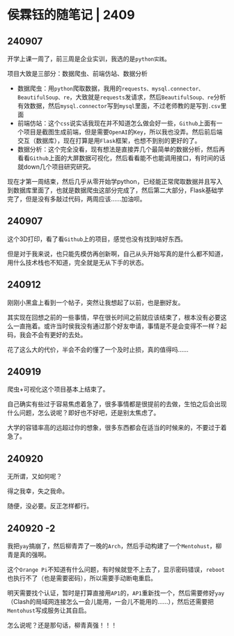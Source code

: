 # 侯霖钰的随笔记 | 2409

## 240907

开学上课一周了，前三周是企业实训，我选的是`python实践`。

项目大致是三部分：数据爬虫、前端仿站、数据分析

- 数据爬虫：用`python`爬取数据，我用的`requests、mysql.connector、BeautifulSoup、re`，大致就是`requests`发请求，然后`BeautifulSoup、re`分析有效数据，然后`mysql.connector`写到`mysql`里面，不过老师教的是写到`.csv`里面
- 前端仿站：这个`css`说实话我现在并不知道怎么做会好一些，`Github`上面有一个项目是截图生成前端，但是需要`OpenAI`的`Key`，所以我也没弄。然后前后端交互（数据库），现在打算是用`Flask`框架，也想不到别的更好的了。
- 数据分析：这个完全没看，现有想法是直接弄几个最简单的数据分析，然后再看看`Github`上面的大屏数据可视化，然后看看能不也能调用接口，有时间的话就down几个项目研究研究。

现在才第一周结束，然后几乎从零开始学python，已经能正常爬取数据并且写入到数据库里面了，也就是数据爬虫这部分完成了，然后第二大部分，Flask基础学完了，但是没有多敲过代码，两周应该……加油呗。



## 240907

这个3D打印，看了看`Github`上的项目，感觉也没有找到啥好东西。

但是对于我来说，也只能先模仿再创新啊，自己从头开始写真的是什么都不知道，用什么技术栈也不知道，完全就是无从下手的状态。



## 240912

刚刚小黑盒上看到一个帖子，突然让我想起了以前，也是删好友。

其实现在回想之前的一些事情，早在很长时间之前就应该结束了，根本没有必要这么一直拖着。或许当时侯我没有通过那个好友申请，事情是不是会变得不一样？起码，我会不会有更好的去处。

花了这么大的代价，半会不会的懂了一个及时止损，真的值得吗……



## 240919

爬虫+可视化这个项目基本上结束了。

自己确实有些过于容易焦虑着急了，很多事情都是很提前的去做，生怕之后会出现什么问题，怎么说呢？即好也不好吧，还是别太焦虑了。

大学的容错率高的远超过你的想象，很多东西都会在适当的时候来的，不要过于着急了。



## 240920

无所谓，又如何呢？

得之我幸，失之我命。

随便，没必要。反正怎样都行。



## 240920 -2

我把`yay`搞崩了，然后柳青弄了一晚的`Arch`，然后手动构建了一个`Mentohust`，柳青是真的强啊。

这个`Orange Pi`不知道有什么问题，有时候就登不上去了，显示密码错误，`reboot`也执行不了（也是需要密码），所以需要手动断电重启。

明天需要找个认证，暂时是打算直接用`AP1`的，`AP1`重新找一个，然后需要修好`yay`（Clash的局域网连接怎么一会儿能用，一会儿不能用的……），然后还需要把`Mentohust`写成服务让其自启。

怎么说呢？还是那句话，柳青真强！！！